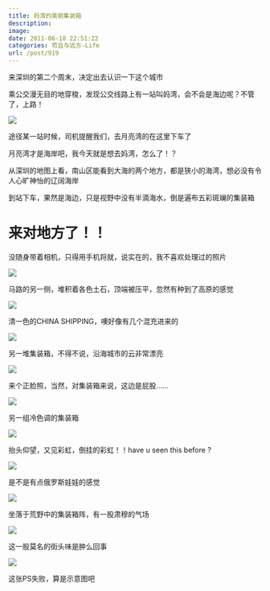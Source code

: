 ```yaml
---
title: 妈湾的美丽集装箱
description: 
image: 
date: 2011-06-18 22:51:22
categories: 苟且与远方-Life
url: /post/919
---
```


来深圳的第二个周末，决定出去认识一下这个城市

乘公交漫无目的地穿梭，发现公交线路上有一站叫妈湾，会不会是海边呢？不管了，上路！

![](https://cdn.victor42.work/posts/2011-06/06-18/1.jpg)

途径某一站时候，司机提醒我们，去月亮湾的在这里下车了

月亮湾才是海岸吧，我今天就是想去妈湾，怎么了！？

从深圳的地图上看，南山区能看到大海的两个地方，都是狭小的海湾，想必没有令人心旷神怡的辽阔海岸

到站下车，果然是海边，只是视野中没有半滴海水，倒是遍布五彩斑斓的集装箱

# 来对地方了！！

没随身带着相机，只得用手机将就，说实在的，我不喜欢处理过的照片

![](https://cdn.victor42.work/posts/2011-06/06-18/2.jpg)

马路的另一侧，堆积着各色土石，顶端被压平，忽然有种到了高原的感觉

![](https://cdn.victor42.work/posts/2011-06/06-18/3.jpg)

清一色的CHINA SHIPPING，噢好像有几个混充进来的

![](https://cdn.victor42.work/posts/2011-06/06-18/4.jpg)

另一堆集装箱，不得不说，沿海城市的云非常漂亮

![](https://cdn.victor42.work/posts/2011-06/06-18/5.jpg)

来个正脸照，当然，对集装箱来说，这边是屁股……

![](https://cdn.victor42.work/posts/2011-06/06-18/6.jpg)

另一组冷色调的集装箱

![](https://cdn.victor42.work/posts/2011-06/06-18/7.jpg)

抬头仰望，又见彩虹，倒挂的彩虹！！have u seen this before ?

![](https://cdn.victor42.work/posts/2011-06/06-18/8.jpg)

是不是有点俄罗斯娃娃的感觉

![](https://cdn.victor42.work/posts/2011-06/06-18/9.jpg)

坐落于荒野中的集装箱阵，有一股肃穆的气场

![](https://cdn.victor42.work/posts/2011-06/06-18/10.jpg)

这一股莫名的街头味是肿么回事

![](https://cdn.victor42.work/posts/2011-06/06-18/11.jpg)

这张PS失败，算是示意图吧